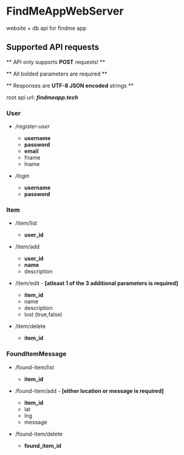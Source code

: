 # FindMeAppWebServer
website + db api for findme app

## Supported API requests
** API only supports **POST** requests! **

** All bolded parameters are required **

** Responses are **UTF-8 JSON encoded** strings **

root api url: **_findmeapp.tech_**

### User
- */register-user*
  - **username**
  - **password**
  - **email**
  - fname
  - lname

- */login*
  - **username**
  - **password**

### Item
- /item/list
  - **user_id**
  
- /item/add
  - **user_id**
  - **name**
  - description
  
- /item/edit  - **[atleast 1 of the 3 additional parameters is required]**
  - **item_id**
  - name
  - description
  - lost (true,false)
  
- /item/delete
  - **item_id**

### FoundItemMessage
- /found-item/list
  - **item_id**
  
- /found-item/add  - **[either location or message is required]**
  - **item_id**
  - lat
  - lng
  - message

- /found-item/delete
  - **found_item_id**
